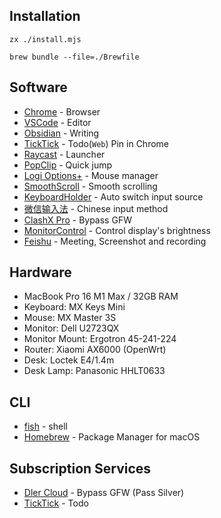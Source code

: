 ## Installation

```shell
zx ./install.mjs
```

```shell
brew bundle --file=./Brewfile
```

## Software

- [Chrome](Chrome/Chrome.md) - Browser
- [VSCode](https://code.visualstudio.com/) - Editor
- [Obsidian](https://obsidian.md/) - Writing
- [TickTick](https://dida365.com/) - Todo(`Web`) Pin in Chrome
- [Raycast](https://raycast.com) - Launcher
- [PopClip](https://pilotmoon.com/popclip/) - Quick jump
- [Logi Options+](https://www.logitech.com/en-us/software/logi-options-plus.html) - Mouse manager
- [SmoothScroll](https://www.smoothscroll.net/mac/) - Smooth scrolling
- [KeyboardHolder](https://github.com/leaves615/KeyboardHolder) - Auto switch input source
- [微信输入法](https://z.weixin.qq.com/) - Chinese input method
- [ClashX Pro](https://install.appcenter.ms/users/clashx/apps/clashx-pro/distribution_groups/public) - Bypass GFW
- [MonitorControl](https://github.com/MonitorControl/MonitorControl) - Control display's brightness
- [Feishu](https://www.feishu.cn/) - Meeting, Screenshot and recording

## Hardware

- MacBook Pro 16 M1 Max / 32GB RAM
- Keyboard: MX Keys Mini
- Mouse: MX Master 3S
- Monitor: Dell U2723QX
- Monitor Mount: Ergotron 45-241-224
- Router: Xiaomi AX6000 (OpenWrt)
- Desk: Loctek E4/1.4m
- Desk Lamp: Panasonic HHLT0633

## CLI

- [fish](https://fishshell.com/) - shell
- [Homebrew](https://brew.sh/) - Package Manager for macOS

## Subscription Services

- [Dler Cloud](https://dlercloud.com/) - Bypass GFW (Pass Silver)
- [TickTick](https://ticktick.com/) - Todo
